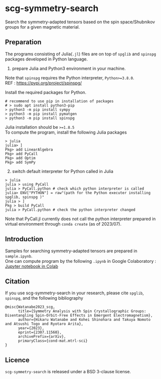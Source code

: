 # scg-symmetry-search

Search the symmetry-adapted tensors based on the spin space/Shubnikov groups for a given magnetic material.

## Preparation

The programs consisting of Julia(`.jl`) files are on top of `spglib` and `spinspg` packages developed in Python language.

1. prepare Julia and Python3 environment in your machine.

Note that `spinspg` requires the Python interpreter, `Python>=3.8.0`.  
REF : https://pypi.org/project/spinspg/


Install the required packages for Python.
```
# recommend to use pip in installation of packages
# > sudo apt install python3-pip
> python3 -m pip install sympy
> python3 -m pip install pymatgen
> python3 -m pip install spinspg
```

Julia installation should be `>=1.8.5`  
To compute the program, install the following Julia packages
```
> julia 
julia> ]
Pkg> add LinearAlgebra
Pkg> add PyCall
Pkg> add Optim
Pkg> add SymPy
```

2. switch default interpreter for Python called in Julia 

```
> julia
julia > using PyCall
julia > PyCall.python # check which python interpreter is called
julia> ENV["PYTHON"] = raw"(path for the Python executer installing spglib, spinspg )"
julia > ]
Pkg > build PyCall
julia > PyCall.python # check the python interpreter changed
```
Note that PyCall.jl currently does not call the python interpreter prepared in virtual environment through `conda create` (as of 2023/07).


## Introduction 

Samples for searching symmetry-adapted tensors are prepared in `sample.ipynb`.  
One can compute program by the following `.ipynb` in Google Colaboratory : [Jupyter notebook in Colab](https://colab.research.google.com/drive/1RVzaDS8wR7Iv-o3sQjxlM9WqUtCQmHgN?usp=sharing)




## Citation

If you use scg-symmetry-search in your research, please cite `spglib`, `spinspg`, and the following bibliography

```
@misc{Watanabe2023_scg,
      title={Symmetry Analysis with Spin Crystallographic Groups: Disentangling Spin-Orbit-Free Effects in Emergent Electromagnetism}, 
      author={Hikaru Watanabe and Kohei Shinohara and Takuya Nomoto and Atsushi Togo and Ryotaro Arita},
      year={2023},
      eprint={2307.11560},
      archivePrefix={arXiv},
      primaryClass={cond-mat.mtrl-sci}
}
```

## Licence 

 `scg-symmetry-search` is released under a BSD 3-clause license.

